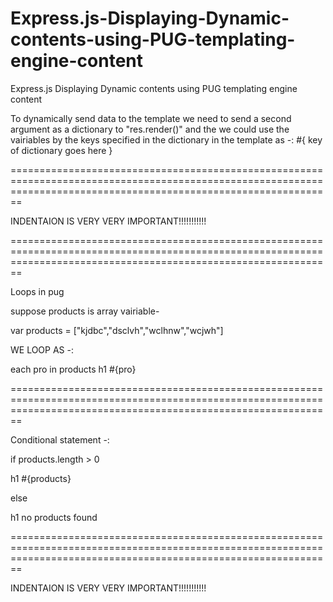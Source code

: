 # Express.js-Displaying-Dynamic-contents-using-PUG-templating-engine-content
Express.js Displaying Dynamic contents using PUG templating engine content

To dynamically send data to the template we need to send a second argument as a dictionary to "res.render()" and the we could use the vairiables by the keys specified in the dictionary in the template as -: #{ key of dictionary goes here }


====================================================================================================================================================================

INDENTAION IS VERY VERY IMPORTANT!!!!!!!!!!!

====================================================================================================================================================================

Loops in pug

suppose products is array vairiable-

var products = ["kjdbc","dsclvh","wclhnw","wcjwh"]

WE LOOP AS -:

each pro in products
  h1 #{pro}
  
====================================================================================================================================================================
  
  
  
Conditional statement  -: 


if products.length > 0

  h1 #{products}
  
else  

  h1 no products found
  
  
  ====================================================================================================================================================================

INDENTAION IS VERY VERY IMPORTANT!!!!!!!!!!!
